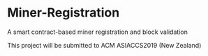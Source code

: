 # Miner-Registration
A smart contract-based miner registration and block validation

This project will be submitted to ACM ASIACCS2019 (New Zealand)
